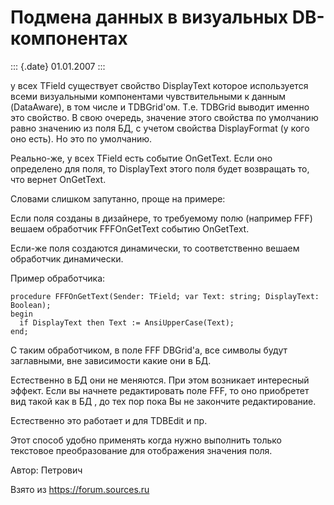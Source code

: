 Подмена данных в визуальных DB-компонентах
==========================================

::: {.date}
01.01.2007
:::

у всех TField существует свойство DisplayText которое используется всеми
визуальными компонентами чувствительными к данным (DataAware), в том
числе и TDBGrid\'ом. Т.е. TDBGrid выводит именно это свойство. В свою
очередь, значение этого свойства по умолчанию равно значению из поля БД,
с учетом свойства DisplayFormat (у кого оно есть). Но это по умолчанию.

Реально-же, у всех TField есть событие OnGetText. Если оно определено
для поля, то DisplayText этого поля будет возвращать то, что вернет
OnGetText.

Словами слишком запутанно, проще на примере:

Если поля созданы в дизайнере, то требуемому полю (например FFF) вешаем
обработчик FFFOnGetText событию OnGetText.

Если-же поля создаются динамически, то соответственно вешаем обработчик
динамически.

Пример обработчика:

    procedure FFFOnGetText(Sender: TField; var Text: string; DisplayText: Boolean); 
    begin 
      if DisplayText then Text := AnsiUpperCase(Text); 
    end;

С таким обработчиком, в поле FFF DBGrid\'а, все символы будут
заглавными, вне зависимости какие они в БД.

Естественно в БД они не меняются. При этом возникает интересный эффект.
Если вы начнете редактировать поле FFF, то оно приобретет вид такой как
в БД , до тех пор пока Вы не закончите редактирование.

Естественно это работает и для TDBEdit и пр.

Этот способ удобно применять когда нужно выполнить только текстовое
преобразование для отображения значения поля.

Автор: Петрович

Взято из <https://forum.sources.ru>
